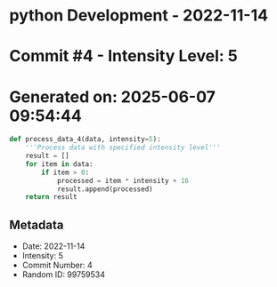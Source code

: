 ﻿# python Development - 2022-11-14
# Commit #4 - Intensity Level: 5
# Generated on: 2025-06-07 09:54:44
```python
def process_data_4(data, intensity=5):
    '''Process data with specified intensity level'''
    result = []
    for item in data:
        if item > 0:
            processed = item * intensity + 16
            result.append(processed)
    return result
```
## Metadata
- Date: 2022-11-14
- Intensity: 5
- Commit Number: 4
- Random ID: 99759534
